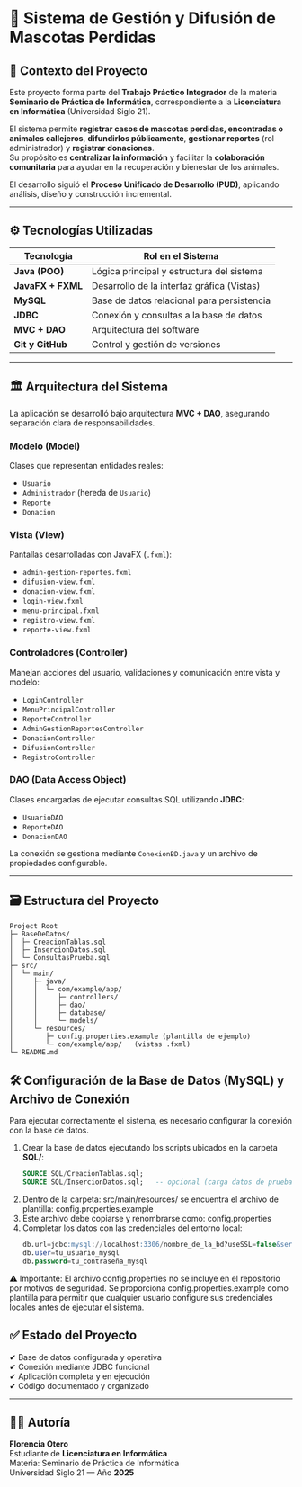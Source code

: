 # 🐾 Sistema de Gestión y Difusión de Mascotas Perdidas  

## 📘 Contexto del Proyecto  
Este proyecto forma parte del **Trabajo Práctico Integrador** de la materia **Seminario de Práctica de Informática**, correspondiente a la **Licenciatura en Informática** (Universidad Siglo 21).

El sistema permite **registrar casos de mascotas perdidas, encontradas o animales callejeros**, **difundirlos públicamente**, **gestionar reportes** (rol administrador) y **registrar donaciones**.  
Su propósito es **centralizar la información** y facilitar la **colaboración comunitaria** para ayudar en la recuperación y bienestar de los animales.

El desarrollo siguió el **Proceso Unificado de Desarrollo (PUD)**, aplicando análisis, diseño y construcción incremental.

---

## ⚙️ Tecnologías Utilizadas  

| Tecnología | Rol en el Sistema |
|---|---|
| **Java (POO)** | Lógica principal y estructura del sistema |
| **JavaFX + FXML** | Desarrollo de la interfaz gráfica (Vistas) |
| **MySQL** | Base de datos relacional para persistencia |
| **JDBC** | Conexión y consultas a la base de datos |
| **MVC + DAO** | Arquitectura del software |
| **Git y GitHub** | Control y gestión de versiones |

---

## 🏛️ Arquitectura del Sistema  

La aplicación se desarrolló bajo arquitectura **MVC + DAO**, asegurando separación clara de responsabilidades.

### **Modelo (Model)**  
Clases que representan entidades reales:
- `Usuario`
- `Administrador` (hereda de `Usuario`)
- `Reporte`
- `Donacion`

### **Vista (View)**  
Pantallas desarrolladas con JavaFX (`.fxml`):
- `admin-gestion-reportes.fxml`
- `difusion-view.fxml`
- `donacion-view.fxml`
- `login-view.fxml`
- `menu-principal.fxml`
- `registro-view.fxml`
- `reporte-view.fxml`

### **Controladores (Controller)**  
Manejan acciones del usuario, validaciones y comunicación entre vista y modelo:
- `LoginController`
- `MenuPrincipalController`
- `ReporteController`
- `AdminGestionReportesController`
- `DonacionController`
- `DifusionController`
- `RegistroController`

### **DAO (Data Access Object)**  
Clases encargadas de ejecutar consultas SQL utilizando **JDBC**:
- `UsuarioDAO`
- `ReporteDAO`
- `DonacionDAO`

La conexión se gestiona mediante `ConexionBD.java` y un archivo de propiedades configurable.

---

## 🗃️ Estructura del Proyecto
```text
Project Root            
├─ BaseDeDatos/
│  ├─ CreacionTablas.sql
│  ├─ InsercionDatos.sql
│  └─ ConsultasPrueba.sql
├─ src/
│  └─ main/
│     ├─ java/
│     │  └─ com/example/app/
│     │     ├─ controllers/
│     │     ├─ dao/
│     │     ├─ database/
│     │     └─ models/
│     └─ resources/
│        ├─ config.properties.example (plantilla de ejemplo)
│        └─ com/example/app/   (vistas .fxml)
└─ README.md
```
## 🛠️ Configuración de la Base de Datos (MySQL) y Archivo de Conexión

Para ejecutar correctamente el sistema, es necesario configurar la conexión con la base de datos.

1. Crear la base de datos ejecutando los scripts ubicados en la carpeta **SQL/**:
   ```sql
   SOURCE SQL/CreacionTablas.sql;
   SOURCE SQL/InsercionDatos.sql;   -- opcional (carga datos de prueba)
2. Dentro de la carpeta: src/main/resources/
   se encuentra el archivo de plantilla: config.properties.example
3. Este archivo debe copiarse y renombrarse como: config.properties
4. Completar los datos con las credenciales del entorno local:
   ```sql
   db.url=jdbc:mysql://localhost:3306/nombre_de_la_bd?useSSL=false&serverTimezone=UTC
   db.user=tu_usuario_mysql
   db.password=tu_contraseña_mysql
   ```
⚠️ Importante:
El archivo config.properties no se incluye en el repositorio por motivos de seguridad.
Se proporciona config.properties.example como plantilla para permitir que cualquier usuario configure sus credenciales locales antes de ejecutar el sistema.
  
## ✅ Estado del Proyecto  
✔ Base de datos configurada y operativa  
✔ Conexión mediante JDBC funcional  
✔ Aplicación completa y en ejecución  
✔ Código documentado y organizado  

---

## 👩‍💻 Autoría  

**Florencia Otero**  
Estudiante de **Licenciatura en Informática**  
Materia: Seminario de Práctica de Informática  
Universidad Siglo 21 — Año **2025**

